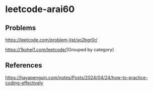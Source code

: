 # leetcode-arai60

## Problems

<https://leetcode.com/problem-list/xo2bgr0r/>

<https://1kohei1.com/leetcode/>(Grouped by category)

## References

<https://hayapenguin.com/notes/Posts/2024/04/24/how-to-practice-coding-effectively>
